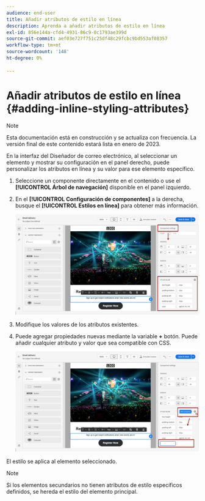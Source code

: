 ```yaml
---
audience: end-user
title: Añadir atributos de estilo en línea
description: Aprenda a añadir atributos de estilo en línea
exl-id: 856e144a-cfd4-4931-86c9-0c1793ae399d
source-git-commit: aef03e727f751c25df48c29fcbc9bd553af08357
workflow-type: tm+mt
source-wordcount: '148'
ht-degree: 0%

---
```


# Añadir atributos de estilo en línea {#adding-inline-styling-attributes}

>[!NOTE]
>
>Esta documentación está en construcción y se actualiza con frecuencia. La versión final de este contenido estará lista en enero de 2023.

En la interfaz del Diseñador de correo electrónico, al seleccionar un elemento y mostrar su configuración en el panel derecho, puede personalizar los atributos en línea y su valor para ese elemento específico.

1. Seleccione un componente directamente en el contenido o use el **[!UICONTROL Árbol de navegación]** disponible en el panel izquierdo.

1. En el **[!UICONTROL Configuración de componentes]** a la derecha, busque el **[!UICONTROL Estilos en línea]** para obtener más información.

   ![](assets/styles_1.png)

1. Modifique los valores de los atributos existentes.

1. Puede agregar propiedades nuevas mediante la variable **+** botón. Puede añadir cualquier atributo y valor que sea compatible con CSS.

   ![](assets/styles_2.png)

El estilo se aplica al elemento seleccionado.

>[!NOTE]
>
>Si los elementos secundarios no tienen atributos de estilo específicos definidos, se hereda el estilo del elemento principal.

